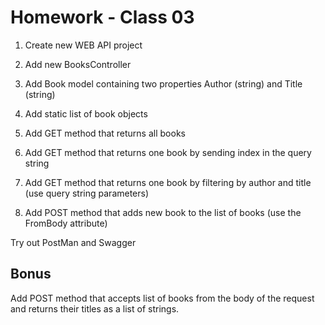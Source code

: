 # Homework - Class 03

1. Create new WEB API project

2. Add new BooksController

3. Add Book model containing two properties Author (string) and Title (string)

4. Add static list of book objects 

5. Add GET method that returns all books

6. Add GET method that returns one book by sending index in the query string

7. Add GET method that returns one book by filtering by author and title (use query string parameters)

8. Add POST method that adds new book to the list of books (use the FromBody attribute)

Try out PostMan and Swagger

## Bonus

Add POST method that accepts list of  books from the body of the request and returns their titles as a list of strings.
